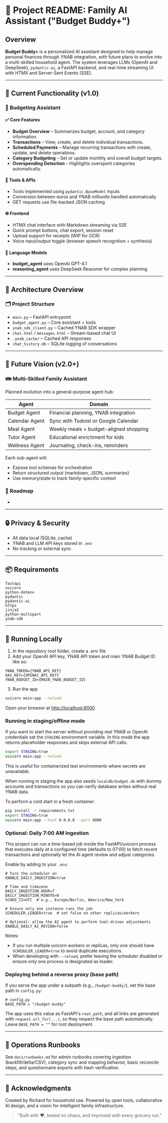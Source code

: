# 📘 Project README: Family AI Assistant ("Budget Buddy+")

## Overview

**Budget Buddy+** is a personalized AI assistant designed to help manage personal finances through YNAB integration, with future plans to evolve into a multi-skilled household agent. The system leverages LLMs (OpenAI and DeepSeek), `pydantic-ai`, a FastAPI backend, and real-time streaming UI with HTMX and Server-Sent Events (SSE).

---

## 🔧 Current Functionality (v1.0)

### 💼 Budgeting Assistant

#### ✅ Core Features

* **Budget Overview** – Summarizes budget, account, and category information.
* **Transactions** – View, create, and delete individual transactions.
* **Scheduled Payments** – Manage recurring transactions with create, update, and delete operations.
* **Category Budgeting** – Set or update monthly and overall budget targets.
* **Overspending Detection** – Highlights overspent categories automatically.

#### 🔄 Tools & APIs

* Tools implemented using `pydantic.BaseModel` inputs
* Conversion between euros and YNAB milliunits handled automatically
* GET requests use file-backed JSON caching

#### 🌐 Frontend

* HTMX chat interface with Markdown streaming via SSE
* Quick prompt buttons, chat export, session reset
* Upload support for receipts (WIP for OCR)
* Voice input/output toggle (browser speech recognition + synthesis)

#### 🧠 Language Models

* **budget\_agent** uses OpenAI GPT-4.1
* **reasoning\_agent** uses DeepSeek Reasoner for complex planning

---

## 🧪 Architecture Overview

### 🗂️ Project Structure

* `main.py` – FastAPI entrypoint
* `budget_agent.py` – Core assistant + tools
* `ynab_sdk_client.py` – Cached YNAB SDK wrapper
* `chat.html` / `messages.html` – Stream-based chat UI
* `.ynab_cache/` – Cached API responses
* `chat_history.db` – SQLite logging of conversations

---

## 🔮 Future Vision (v2.0+)

### 👪 Multi-Skilled Family Assistant

Planned evolution into a general-purpose agent hub:

| Agent          | Domain                                 |
| -------------- | -------------------------------------- |
| Budget Agent   | Financial planning, YNAB integration   |
| Calendar Agent | Sync with Todoist or Google Calendar   |
| Meal Agent     | Weekly meals + budget-aligned shopping |
| Tutor Agent    | Educational enrichment for kids        |
| Wellness Agent | Journaling, check-ins, reminders       |

Each sub-agent will:

* Expose tool schemas for orchestration
* Return structured output (markdown, JSON, summaries)
* Use memory/state to track family-specific context

### 🔭 Roadmap

*

---

## 🔒 Privacy & Security

* All data local (SQLite, cache)
* YNAB and LLM API keys stored in `.env`
* No tracking or external sync

---

## 📦 Requirements

```
fastapi
uvicorn
python-dotenv
pydantic
pydantic-ai
httpx
jinja2
python-multipart
ynab-sdk
```

---

## 🚀 Running Locally

1. In the repository root folder, create a .env file
2. Add your OpenAI API key, YNAB API token and main YNAB Budget ID like so:

```
YNAB_TOKEN={YNAB_API_KEY}
OAI_KEY={OPENAI_API_KEY}
YNAB_BUDGET_ID={MAIN_YNAB_BUDGET_ID}
```

3. Run the app

```bash
uvicorn main:app --reload
```

Open your browser at [http://localhost:8000](http://localhost:8000)

### Running in staging/offline mode

If you want to start the server without providing real YNAB or OpenAI credentials
set the `STAGING` environment variable. In this mode the app returns placeholder
responses and skips external API calls:

```bash
export STAGING=true
uvicorn main:app --reload
```

This is useful for containerized test environments where secrets are unavailable.

When running in staging the app also seeds `localdb/budget.db` with dummy
accounts and transactions so you can verify database writes without real YNAB
data.

To perform a cold start in a fresh container:

```bash
pip install -r requirements.txt
export STAGING=true
uvicorn main:app --host 0.0.0.0 --port 8000
```

### Optional: Daily 7:00 AM Ingestion

This project can run a time-based job inside the FastAPI/uvicorn process that executes daily at a configured time (defaults to 07:00) to fetch recent transactions and optionally let the AI agent review and adjust categories.

Enable by adding to your `.env`:

```
# Turn the scheduler on
ENABLE_DAILY_INGESTION=true

# Time and timezone
DAILY_INGESTION_HOUR=7
DAILY_INGESTION_MINUTE=0
SCHED_TZ=UTC  # e.g., Europe/Berlin, America/New_York

# Ensure only one instance runs the job
SCHEDULER_LEADER=true  # set false on other replicas/workers

# Optional: allow the AI agent to perform tool-driven adjustments
ENABLE_DAILY_AI_REVIEW=false
```

Notes:
- If you run multiple uvicorn workers or replicas, only one should have `SCHEDULER_LEADER=true` to avoid duplicate executions.
- When developing with `--reload`, prefer leaving the scheduler disabled or ensure only one process is designated as leader.

### Deploying behind a reverse proxy (base path)

If you serve the app under a subpath (e.g., `/budget-buddy/`), set the base path in `config.py`:

```
# config.py
BASE_PATH = "/budget-buddy"
```

The app uses this value as FastAPI's `root_path`, and all links are generated with `request.url_for(...)`, so they respect the base path automatically. Leave `BASE_PATH = ""` for root deployment.

---

## 🧭 Operations Runbooks

See `docs/runbooks.md` for admin runbooks covering ingestion (backfill/delta/CSV), category sync and mapping behavior, basic reconcile steps, and questionnaire exports with hash verification.

---

## 🙌 Acknowledgments

Created by Richard for household use. Powered by open tools, collaborative AI design, and a vision for intelligent family infrastructure.

> "Built with ❤️, tested on chaos, and improved with every grocery run."
